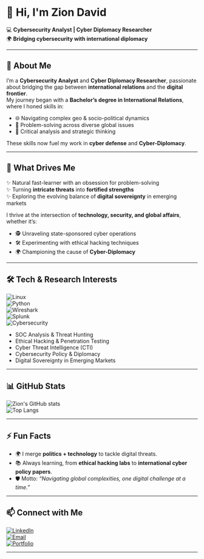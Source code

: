 # 👋 Hi, I'm Zion David  

💻 **Cybersecurity Analyst | Cyber Diplomacy Researcher**  
🌍 **Bridging cybersecurity with international diplomacy**  

---

## 🚀 About Me  

I’m a **Cybersecurity Analyst** and **Cyber Diplomacy Researcher**, passionate about bridging the gap between **international relations** and the **digital frontier**.  
My journey began with a **Bachelor’s degree in International Relations**, where I honed skills in:  

- 🌐 Navigating complex geo & socio-political dynamics  
- 🧩 Problem-solving across diverse global issues  
- 🔎 Critical analysis and strategic thinking  

These skills now fuel my work in **cyber defense** and **Cyber-Diplomacy**.  

---

## 🔐 What Drives Me  

✨ Natural fast-learner with an obsession for problem-solving  
✨ Turning **intricate threats** into **fortified strengths**  
✨ Exploring the evolving balance of **digital sovereignty** in emerging markets  

I thrive at the intersection of **technology, security, and global affairs**, whether it’s:  

- 🕵️ Unraveling state-sponsored cyber operations  
- 🛠️ Experimenting with ethical hacking techniques  
- 🌍 Championing the cause of **Cyber-Diplomacy**  

---

## 🛠️ Tech & Research Interests  

![Linux](https://img.shields.io/badge/Linux-000000?style=for-the-badge&logo=linux&logoColor=white)  
![Python](https://img.shields.io/badge/Python-3670A0?style=for-the-badge&logo=python&logoColor=ffdd54)  
![Wireshark](https://img.shields.io/badge/Wireshark-1679A7?style=for-the-badge&logo=wireshark&logoColor=white)  
![Splunk](https://img.shields.io/badge/Splunk-000000?style=for-the-badge&logo=splunk&logoColor=white)  
![Cybersecurity](https://img.shields.io/badge/Cybersecurity-2E3440?style=for-the-badge&logo=protonvpn&logoColor=white)  

- SOC Analysis & Threat Hunting  
- Ethical Hacking & Penetration Testing  
- Cyber Threat Intelligence (CTI)  
- Cybersecurity Policy & Diplomacy  
- Digital Sovereignty in Emerging Markets  

---

## 📊 GitHub Stats  

![Zion's GitHub stats](https://github-readme-stats.vercel.app/api?username=zionslocker-hub&show_icons=true&theme=tokyonight)  
![Top Langs](https://github-readme-stats.vercel.app/api/top-langs/?username=zionslocker-hub&layout=compact&theme=tokyonight)  

---

## ⚡ Fun Facts  

- 🌍 I merge **politics + technology** to tackle digital threats.  
- 📚 Always learning, from **ethical hacking labs** to **international cyber policy papers**.  
- 🛡️ Motto: *“Navigating global complexities, one digital challenge at a time.”*  

---

## 📫 Connect with Me  

[![LinkedIn](https://img.shields.io/badge/LinkedIn-0077B5?style=for-the-badge&logo=linkedin&logoColor=white)](www.linkedin.com/in/tall-dark-n-chelsea)  
[![Email](https://img.shields.io/badge/Email-D14836?style=for-the-badge&logo=gmail&logoColor=white)](mailto:davidzioniv@gmail.com)  
[![Portfolio](https://img.shields.io/badge/Portfolio-000000?style=for-the-badge&logo=vercel&logoColor=white)](#)  

---
